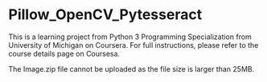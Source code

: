 # Pillow_OpenCV_Pytesseract

This is a learning project from Python 3 Programming Specialization from University of Michigan on Coursera. 
For full instructions, please refer to the course details page on Coursesa.

The Image.zip file cannot be uploaded as the file size is larger than 25MB. 
